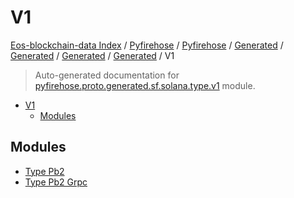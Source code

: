 # V1

[Eos-blockchain-data Index](../../../../../../../README.md#eos-blockchain-data-index) /
[Pyfirehose](../../../../../../index.md#pyfirehose) /
[Pyfirehose](../../../../../../index.md#pyfirehose) /
[Generated](../../../../index.md#generated) /
[Generated](../../../../index.md#generated) /
[Generated](../../../../index.md#generated) /
[Generated](../../../../index.md#generated) /
V1

> Auto-generated documentation for [pyfirehose.proto.generated.sf.solana.type.v1](https://github.com/Krow10/eos-blockchain-data/blob/main/pyfirehose/proto/generated/sf/solana/type/v1/__init__.py) module.

- [V1](#v1)
  - [Modules](#modules)

## Modules

- [Type Pb2](./type_pb2.md)
- [Type Pb2 Grpc](./type_pb2_grpc.md)